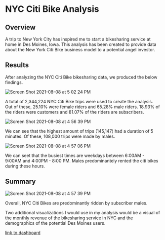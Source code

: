 # NYC Citi Bike Analysis 

## Overview 
A trip to New York City has inspired me to start a bikesharing service at home in Des Moines, Iowa. This analysis has been created to provide data about the New York Citi Bike business model to a potential angel investor. 

## Results
After analyzing the NYC Citi Bike bikesharing data, we produced the below findings.

![Screen Shot 2021-08-08 at 5 02 24 PM](https://user-images.githubusercontent.com/17945476/128645604-620d8103-f0ac-4851-a579-e3f6906e0ead.png)

A total of 2,344,224 NYC Citi Bike trips were used to create the analysis. Out of these, 25.10% were female riders and 65.28% male riders. 
18.93% of the riders were customers and 81.07% of the riders are subscribers. 

![Screen Shot 2021-08-08 at 4 56 39 PM](https://user-images.githubusercontent.com/17945476/128645475-14692da4-0972-4917-a7a2-81ef3654761c.png)

We can see that the highest amount of trips (145,147) had a duration of 5 minutes. Of these, 108,000 trips were made by males.

![Screen Shot 2021-08-08 at 4 57 06 PM](https://user-images.githubusercontent.com/17945476/128645485-71a4a571-bc46-435e-a263-4b203f98025b.png)

We can seet that the busiest times are weekdays between 6:00AM - 9:00AM and 4:00PM - 8:00 PM. Males predominantely rented the citi bikes during these hours.

## Summary

![Screen Shot 2021-08-08 at 4 57 39 PM](https://user-images.githubusercontent.com/17945476/128645508-fa063477-6a52-476e-bc90-1a65a22924fe.png)

Overall, NYC Citi Bikes are predominantly  ridden by subscriber males. 

Two additional visualizations I would use in my analysis would be a visual of the monthly revenue of the bikesharing service in NYC and the demographics of the potential Des Moines users.

[link to dashboard](https://public.tableau.com/app/profile/daniela.gonzalez3400/viz/NYCCitiBikeAnalysisChallenge_16282831817670/CheckoutTimeDetails?publish=yes)
